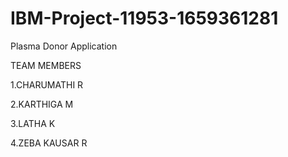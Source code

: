 # IBM-Project-11953-1659361281
Plasma Donor Application


TEAM MEMBERS

1.CHARUMATHI R

2.KARTHIGA M

3.LATHA K

4.ZEBA KAUSAR R

